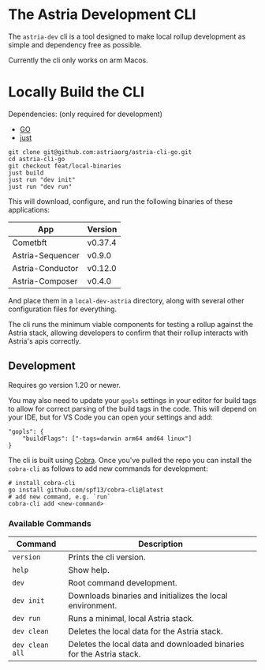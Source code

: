 # The Astria Development CLI

The `astria-dev` cli is a tool designed to make local rollup development as
simple and dependency free as possible.

Currently the cli only works on arm Macos.

# Locally Build the CLI

Dependencies: (only required for development)

- [GO](https://go.dev/doc/install)
- [just](https://github.com/casey/just)

```
git clone git@github.com:astriaorg/astria-cli-go.git
cd astria-cli-go
git checkout feat/local-binaries
just build
just run "dev init"
just run "dev run"
```

This will download, configure, and run the following binaries of these applications:

| App              | Version |
| ---------------- | ------- |
| Cometbft         | v0.37.4 |
| Astria-Sequencer | v0.9.0  |
| Astria-Conductor | v0.12.0 |
| Astria-Composer  | v0.4.0  |

And place them in a `local-dev-astria` directory, along with several other
configuration files for everything.

The cli runs the minimum viable components for testing a rollup against the
Astria stack, allowing developers to confirm that their rollup interacts with
Astria's apis correctly.

## Development

Requires go version 1.20 or newer.

You may also need to update your `gopls` settings in your editor for build tags to allow for
correct parsing of the build tags in the code. This will depend on your IDE, but
for VS Code you can open your settings and add:

```
"gopls": {
    "buildFlags": ["-tags=darwin arm64 amd64 linux"]
}
```

The cli is built using [Cobra](https://github.com/spf13/cobra). Once you've
pulled the repo you can install the `cobra-cli` as follows to add new commands
for development:

```
# install cobra-cli
go install github.com/spf13/cobra-cli@latest
# add new command, e.g. `run`
cobra-cli add <new-command>
```

### Available Commands

| Command         | Description                                                          |
| --------------- | -------------------------------------------------------------------- |
| `version`       | Prints the cli version.                                              |
| `help`          | Show help.                                                           |
| `dev`           | Root command development.                                            |
| `dev init`      | Downloads binaries and initializes the local environment.            |
| `dev run`       | Runs a minimal, local Astria stack.                                  |
| `dev clean`     | Deletes the local data for the Astria stack.                         |
| `dev clean all` | Deletes the local data and downloaded binaries for the Astria stack. |
